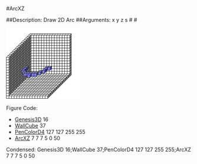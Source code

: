 #ArcXZ

##Description: Draw 2D Arc <x> <y> <z> <radius> <startAngle> <sweepAngle>
##Arguments: x y z s # #

![](ArcXZ.png)

Figure Code:
- [Genesis3D](Genesis3D.md) 16
- [WallCube](WallCube.md) 37
- [PenColorD4](PenColorD4.md) 127 127 255 255
- [ArcXZ](ArcXZ.md) 7 7 7 5 0 50

Condensed: Genesis3D 16;WallCube 37;PenColorD4 127 127 255 255;ArcXZ 7 7 7 5 0 50

